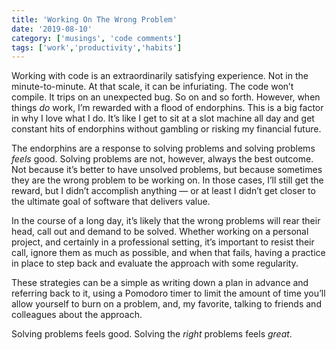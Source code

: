 ```yaml
---
title: 'Working On The Wrong Problem'
date: '2019-08-10'
category: ['musings', 'code comments']
tags: ['work','productivity','habits']
---
```


Working with code is an extraordinarily satisfying experience. Not in the minute-to-minute. At that scale, it can be infuriating. The code won’t compile. It trips on an unexpected bug. So on and so forth. However, when things _do_ work, I’m rewarded with a flood of endorphins. This is a big factor in why I love what I do. It’s like I get to sit at a slot machine all day and get constant hits of endorphins without gambling or risking my financial future.

The endorphins are a response to solving problems and solving problems _feels_ good. Solving problems are not, however, always the best outcome. Not because it’s better to have unsolved problems, but because sometimes they are the wrong problem to be working on. In those cases, I’ll still get the reward, but I didn’t accomplish anything — or at least I didn’t get closer to the ultimate goal of software that delivers value.

In the course of a long day, it’s likely that the wrong problems will rear their head, call out and demand to be solved. Whether working on a personal project, and certainly in a professional setting, it’s important to resist their call, ignore them as much as possible, and when that fails, having a practice in place to step back and evaluate the approach with some regularity.

These strategies can be a simple as writing down a plan in advance and referring back to it, using a Pomodoro timer to limit the amount of time you’ll allow yourself to burn on a problem, and, my favorite, talking to friends and colleagues about the approach.

Solving problems feels good. Solving the _right_ problems feels _great_.

